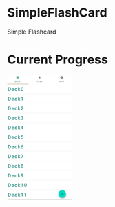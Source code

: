 # SimpleFlashCard
Simple Flashcard   
   
# Current Progress   
<img src="./img/sample.gif" width="30%" height="30%">
